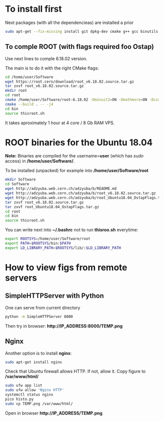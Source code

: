 To install first
================

Next packages (with all the dependencieas) are installed a prior
```bash
sudo apt-get --fix-missing install git dpkg-dev cmake g++ gcc binutils libx11-dev libxpm-dev libxft-dev libxext-dev gfortran libssl-dev libpcre3-dev xlibmesa-glu-dev libglew1.5-dev libftgl-dev libmysqlclient-dev libfftw3-dev libcfitsio-dev graphviz-dev libavahi-compat-libdnssd-dev libldap2-dev python-dev libxml2-dev libkrb5-dev libgsl0-dev libqt4-dev doxygen doxygen-gui ipython ipython-qtconsole build-essential python-pip
```

To comple ROOT (with flags required foo Ostap)
----------------------------------------------

Use next lines to comple 6.18.02 version.

The main is to do it with the right CMake flags:
```bash
cd /home/user/Software
wget https://root.cern/download/root_v6.18.02.source.tar.gz
tar zxvf root_v6.18.02.source.tar.gz
mkdir root
cd root
cmake /home/user/Software/root-6.18.02 -Dminuit2=ON -Dmathmore=ON -Dcxx14=ON
cmake --build . -- -j4
cd bin
source thisroot.sh
```

It takes aproximately 1 hour at 4 core / 8 Gb RAM VPS.


ROOT binaries for the Ubuntu 18.04
==================================

**Note:** Binaries are compiled for the username=**user** 
(which has _sudo_ access) in **/home/user/Software/**.



To be installed (unpacked) for example into **/home/user/Software/root**
```bash
mkdir Software
cd Software
wget http://adzyuba.web.cern.ch/adzyuba/b/README.md
wget http://adzyuba.web.cern.ch/adzyuba/b/root_v6.18.02.source.tar.gz
wget http://adzyuba.web.cern.ch/adzyuba/b/root_Ubuntu18.04_OstapFlags.tar.gz
tar zxvf root_v6.18.02.source.tar.gz
tar zxvf root_Ubuntu18.04_OstapFlags.tar.gz
cd root
cd bin
source thisroot.sh
```

You can write next into **~/.bashrc** not to run **thisroo.sh** everytime:
```bash
export ROOTSYS=/home/user/Software/root
export PATH=$ROOTSYS/bin:$PATH
export LD_LIBRARY_PATH=$ROOTSYS/lib/:$LD_LIBRARY_PATH
```

How to view figs from remote servers
====================================

SimpleHTTPServer with Python
----------------------------

One can serve from current directory

```bash
python -m SimpleHTTPServer 8000
```
Then try in browser: **http://IP_ADDRESS:8000/TEMP.png**


Nginx
-----

Another option is to install **nginx**:

```bash
sudo apt-get install nginx
```

Check that Ubuntu firewall allows HTTP.
If not, allow it. Copy figure to **/var/www/html/**

```bash
sudo ufw app list
sudo ufw allow 'Nginx HTTP'
systemctl status nginx
pico histo.py
sudo cp TEMP.png /var/www/html/
```

Open in browser **http://IP_ADDRESS/TEMP.png**
